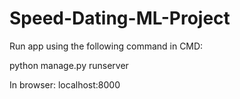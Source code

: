 # Speed-Dating-ML-Project

Run app using the following command in CMD:

python manage.py runserver 

In browser: localhost:8000
